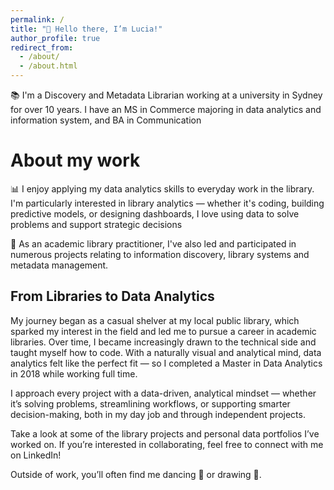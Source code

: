 ```yaml
---
permalink: /
title: "👋 Hello there, I’m Lucia!"
author_profile: true
redirect_from: 
  - /about/
  - /about.html
---
```


📚 I'm a Discovery and Metadata Librarian working at a university in Sydney for over 10 years. I have an MS in Commerce majoring in data analytics and information system, and BA in Communication 

About my work
======
📊 I enjoy applying my data analytics skills to everyday work in the library. I'm particularly interested in library analytics — whether it's coding, building predictive models, or designing dashboards, I love using data to solve problems and support strategic decisions 

🌟 As an academic library practitioner, I've also led and participated in numerous projects relating to information discovery, library systems and metadata management. 

From Libraries to Data Analytics
------
My journey began as a casual shelver at my local public library, which sparked my interest in the field and led me to pursue a career in academic libraries. Over time, I became increasingly drawn to the technical side and taught myself how to code. With a naturally visual and analytical mind, data analytics felt like the perfect fit — so I completed a Master in Data Analytics in 2018 while working full time.

I approach every project with a data-driven, analytical mindset — whether it’s solving problems, streamlining workflows, or supporting smarter decision-making, both in my day job and through independent projects.

Take a look at some of the library projects and personal data portfolios I’ve worked on. If you’re interested in collaborating, feel free to connect with me on LinkedIn!

Outside of work, you’ll often find me dancing 💃 or drawing 🎨.

